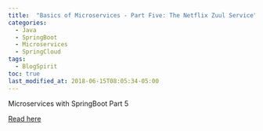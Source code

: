 ```yaml
---
title:  "Basics of Microservices - Part Five: The Netflix Zuul Service"
categories:
  - Java
  - SpringBoot
  - Microservices
  - SpringCloud
tags:
  - BlogSpirit
toc: true
last_modified_at: 2018-06-15T08:05:34-05:00
---
```


Microservices with SpringBoot Part 5

[Read here](http://nicolasduminil.blogspirit.com/archive/2018/06/26/basics-of-microservices-part-5-the-netflix-zuul-service-3111673.html)

